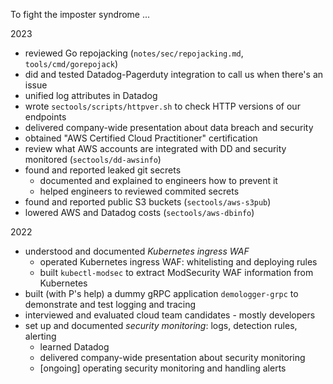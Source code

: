 To fight the imposter syndrome ...

2023

- reviewed Go repojacking (`notes/sec/repojacking.md`, `tools/cmd/gorepojack`)
- did and tested Datadog-Pagerduty integration to call us when there's an issue
- unified log attributes in Datadog
- wrote `sectools/scripts/httpver.sh` to check HTTP versions of our endpoints
- delivered company-wide presentation about data breach and security
- obtained "AWS Certified Cloud Practitioner" certification
- review what AWS accounts are integrated with DD and security monitored (`sectools/dd-awsinfo`)
- found and reported leaked git secrets
    - documented and explained to engineers how to prevent it
    - helped engineers to reviewed commited secrets
- found and reported public S3 buckets (`sectools/aws-s3pub`)
- lowered AWS and Datadog costs (`sectools/aws-dbinfo`)

2022

- understood and documented *Kubernetes ingress WAF*
    - operated Kubernetes ingress WAF: whitelisting and deploying rules
    - built `kubectl-modsec` to extract ModSecurity WAF information from Kubernetes
- built (with P's help) a dummy gRPC application `demologger-grpc` to demonstrate and test logging and tracing
- interviewed and evaluated cloud team candidates - mostly developers
- set up and documented *security monitoring*: logs, detection rules, alerting
    - learned Datadog
    - delivered company-wide presentation about security monitoring
    - [ongoing] operating security monitoring and handling alerts
